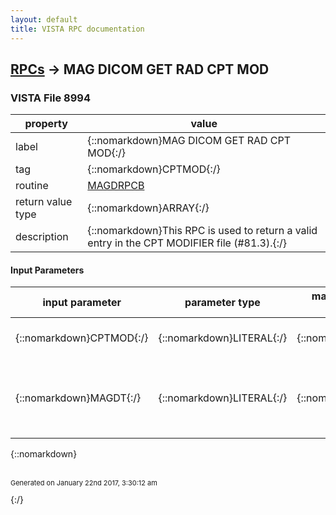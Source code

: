 ```yaml
---
layout: default
title: VISTA RPC documentation
---
```




## [RPCs](TableOfContent.md) &#8594; MAG DICOM GET RAD CPT MOD 



### VISTA File 8994 


 property | value 
--- | --- 
 label | {::nomarkdown}MAG DICOM GET RAD CPT MOD{:/}
 tag | {::nomarkdown}CPTMOD{:/}
 routine | [MAGDRPCB](http://code.osehra.org/dox/Routine_MAGDRPCB_source.html)
 return value type | {::nomarkdown}ARRAY{:/}
 description | {::nomarkdown}This RPC is used to return a valid entry in the CPT MODIFIER file (#81.3).{:/}

#### Input Parameters

| input parameter | parameter type | maximum data length | required | description | 
| --- | --- | --- | --- | --- | 
| {::nomarkdown}CPTMOD{:/} | {::nomarkdown}LITERAL{:/} | {::nomarkdown}30{:/} | {::nomarkdown}true{:/} | {::nomarkdown}This is the name of the CPT modifier.{:/} | 
| {::nomarkdown}MAGDT{:/} | {::nomarkdown}LITERAL{:/} | {::nomarkdown}30{:/} | {::nomarkdown}true{:/} | {::nomarkdown}This is the date used during the lookup process for screening'active' CPT modifiers.{:/} | 

{::nomarkdown} <br/><br/><p style="font-size: 11px">Generated on January 22nd 2017, 3:30:12 am</p>{:/}